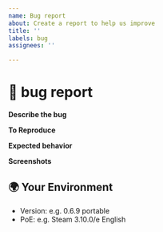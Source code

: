 ```yaml
---
name: Bug report
about: Create a report to help us improve
title: ''
labels: bug
assignees: ''

---
```


<!--🔅🔅🔅🔅🔅🔅🔅🔅🔅🔅🔅🔅🔅🔅🔅🔅🔅🔅🔅🔅🔅🔅🔅🔅🔅🔅🔅🔅🔅🔅🔅

Oh hi there! 😄

To expedite issue processing please search open and closed issues before submitting a new one.
Existing issues often contain information about workarounds, resolution, or progress updates.

🔅🔅🔅🔅🔅🔅🔅🔅🔅🔅🔅🔅🔅🔅🔅🔅🔅🔅🔅🔅🔅🔅🔅🔅🔅🔅🔅🔅🔅🔅🔅🔅🔅-->

# 🐞 bug report

**Describe the bug**
<!--  A clear and concise description of what the bug is.  -->
<!-- ✍️edit:-->

**To Reproduce**
<!-- 
Steps to reproduce the behavior:
1. Go to '...'
2. Click on '....'
3. Scroll down to '....'
4. See error
<!-- ✍️edit:-->

**Expected behavior**
<!--   A clear and concise description of what you expected to happen.  -->
<!-- ✍️edit:-->

**Screenshots**
<!-- Often a screenshot can help to capture the issue better than a long description. -->
<!-- ✍️upload a screenshot:-->

## 🌍  Your Environment

- Version: <!-- ✍️edit:--> e.g. 0.6.9 portable
- PoE: <!-- ✍️edit:--> e.g. Steam 3.10.0/e English
